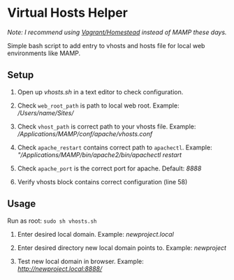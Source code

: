Virtual Hosts Helper
====================

*Note: I recommend using [Vagrant/Homestead](http://laravel.com/docs/5.0/homestead) instead of MAMP these days.*

Simple bash script to add entry to vhosts and hosts file for local web environments like MAMP.

Setup
-----

1) Open up _vhosts.sh_ in a text editor to check configuration.

2) Check `web_root_path` is path to local web root. Example: _/Users/name/Sites/_

3) Check `vhost_path` is correct path to your vhosts file. Example: _/Applications/MAMP/conf/apache/vhosts.conf_

4) Check `apache_restart` contains correct path to `apachectl`. Example: _"/Applications/MAMP/bin/apache2/bin/apachectl restart_

5) Check `apache_port` is the correct port for apache. Default: _8888_

6) Verify vhosts block contains correct configuration (line 58)

Usage
-----

Run as root: `sudo sh vhosts.sh`

1) Enter desired local domain. Example: _newproject.local_

2) Enter desired directory new local domain points to. Example: _newproject_

3) Test new local domain in browser. Example: _http://newproject.local:8888/_

